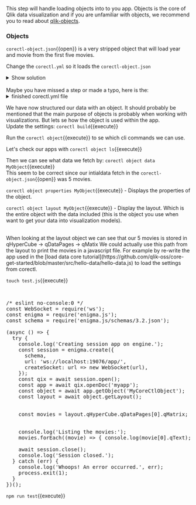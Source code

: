 This step will handle loading objects into to you app. Objects is the core of Qlik data visualization and if you are unfamiliar with objects, we recommend you to read about [qlik-objects](http://help.qlik.com/en-US/sense-developer/June2019/SubSystems/Platform/Content/Sense_PlatformOverview/Concepts/GenericObject.htm).

### Objects

`corectl-object.json`{{open}} is a very stripped object that will load year and movie from the first five movies.

Change the `corectl.yml` so it loads the `corectl-object.json` 



<details> <summary>Show solution</summary>
<p> 
<pre class="file" data-filename="corectl.yml" data-target="append">
objects:
  - ./corectl-object.json # Path to objects that should be created from a json file. Accepts wildcards.
</pre>
</p>
</details>  
<br>
Maybe you have missed a step or made a typo, here is the:
<details> <summary>finished corectl.yml file</summary>
<p> 
<pre class="file" data-filename="corectl.yml" data-target="replace">
engine: localhost:19076 
app: myapp  
script: webload.qvs 
connections: 
 webdata: 
      connectionstring: 'https://gist.githubusercontent.com/carlioth/b86ede12e75b5756c9f34c0d65a22bb3/raw/e733b74c7c1c5494669b36893a31de5427b7b4fc/MovieInfo.csv'
      type: internet 
 testdata: 
      connectionstring: /data 
      type: folder 
objects:
  - ./corectl-object.json # Path to objects that should be created from a json file. Accepts wildcards.
</pre>
</p>
</details>  

We have now structured our data with an object. It should probably be mentioned that the main purpose of objects is probably when working with visualizations. But lets se how the object is used within the app.
<br>
Update the settings:
`corectl build`{{execute}}
<br>

Run the `corectl object`{{execute}} to se which cli commands we can use.
<br>

Let's check our apps with `corectl object ls`{{execute}}
<br>

Then we can see what data we fetch by:
`corectl object data MyObject`{{execute}}
<br>
This seem to be correct since our intialdata fetch in the `corectl-object.json`{{open}} was 5 movies.

`corectl object properties MyObject`{{execute}} - Displays the properties of the object.
<br>

`corectl object layout MyObject`{{execute}} - Display the layout. Which is the entire object with the data included (this is the object you use when want to get your data into visualization models).

<br> 
When looking at the layout object we can see that our 5 movies is stored in qHyperCube -> qDataPages -> qMatix
We could actually use this path from the layout to print the movies in a javascript file. For example by re-write the app used in the [load data core tutorial](https://github.com/qlik-oss/core-get-started/blob/master/src/hello-data/hello-data.js) to load the settings from corectl.

<br>

`touch test.js`{{execute}}

<br>

<pre class="file" data-filename="test.js" data-target="replace">
/* eslint no-console:0 */
const WebSocket = require('ws');
const enigma = require('enigma.js');
const schema = require('enigma.js/schemas/3.2.json');

(async () => {
  try {
    console.log('Creating session app on engine.');
    const session = enigma.create({
      schema,
      url: 'ws://localhost:19076/app/',
      createSocket: url => new WebSocket(url),
    });
    const qix = await session.open();
    const app = await qix.openDoc('myapp');
    const object = await app.getObject('MyCoreCtlObject');
    const layout = await object.getLayout();


    const movies = layout.qHyperCube.qDataPages[0].qMatrix; //The path in the layout object 


    console.log('Listing the movies:');
    movies.forEach((movie) => { console.log(movie[0].qText); });

    await session.close();
    console.log('Session closed.');
  } catch (err) {
    console.log('Whoops! An error occurred.', err);
    process.exit(1);
  }
})();
</pre>


`npm run test`{{execute}}
</details>  